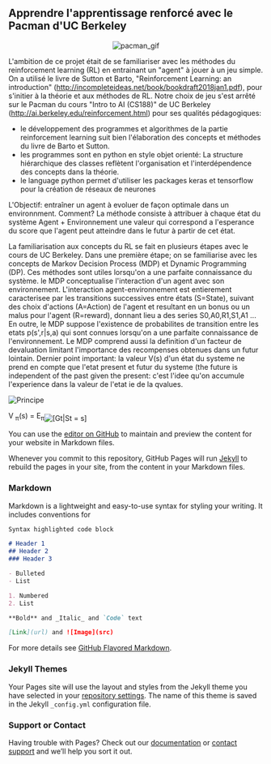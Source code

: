 ## Apprendre l'apprentissage renforcé avec le Pacman d'UC Berkeley

<p align="center">
  <img src="http://ai.berkeley.edu/images/pacman_game.gif" alt="pacman_gif"/>
</p>

L'ambition de ce projet était de se familiariser avec les méthodes du reinforcement learning (RL) en entrainant un "agent" à jouer à un jeu simple.
On a utilisé le livre de Sutton et Barto, "Reinforcement Learning: an introduction" (http://incompleteideas.net/book/bookdraft2018jan1.pdf), pour s'initier à la théorie et aux méthodes de RL.
Notre choix de jeu s'est arrêté sur le Pacman du cours "Intro to AI (CS188)" de UC Berkeley (http://ai.berkeley.edu/reinforcement.html) pour ses qualités pédagogiques: 
- le développement des programmes et algorithmes de la partie reinforcement learning suit bien l'élaboration des concepts et méthodes du livre de Barto et Sutton.
- les programmes sont en python en style objet orienté: La structure hiérarchique des classes reflètent l'organisation et l'interdépendence des concepts dans la théorie.
- le language python permet d'utiliser les packages keras et tensorflow pour la création de réseaux de neurones



L'Objectif: entraîner un agent à evoluer de façon optimale dans un environnment.
Comment?
La méthode consiste à attribuer à chaque état du système Agent + Environnement une valeur qui correspond a l'esperance du score que l'agent peut atteindre dans le futur à partir de cet état.


La familiarisation aux concepts du RL se fait en plusieurs étapes avec le cours de UC Berkeley. 
Dans une première étape; on se familiarise avec les concepts de Markov Decision Process (MDP) et Dynamic Programming (DP). Ces méthodes sont utiles lorsqu'on a une parfaite connaissance du système. le MDP conceptualise l'interaction d'un agent avec son environnement. L'interaction agent-environnement est entierement caracterisee par les transitions successives entre états (S=State), suivant des choix d'actions (A=Action) de l'agent et resultant en un bonus ou un malus pour l'agent (R=reward), donnant lieu a des series S0,A0,R1,S1,A1 ... En outre, le MDP suppose l'existence de probabilites de transition entre les etats p(s',r|s,a) qui sont connues lorsqu'on a une parfaite connaissance de l'environnement. Le MDP comprend aussi la definition d'un facteur de devaluation limitant l'importance des recompenses obtenues dans un futur lointain. Dernier point important: la valeur V(s) d'un état du systeme ne prend en compte que l'etat present et futur du systeme (the future is independent of the past given the present: c'est l'idee qu'on accumule l'experience dans la valeur de l'etat ie de la qvalues.






![Principe](https://cdn-images-1.medium.com/max/1600/1*Z2yMvuQ1-t5Ol1ac_W4dOQ.png "Principe")



<!DOCTYPE html PUBLIC "-//W3C//DTD HTML 4.01 Transitional//EN"  
  "http://www.w3.org/TR/html4/loose.dtd">  
<html > 
<meta http-equiv="Content-Type" content="text/html; charset=iso-8859-1"> 
<meta name="generator" content="TeX4ht (http://www.cse.ohio-state.edu/~gurari/TeX4ht/)"> 
<meta name="originator" content="TeX4ht (http://www.cse.ohio-state.edu/~gurari/TeX4ht/)"> 
<!-- html --> 
<meta name="src" content="testequ.tex"> 
<meta name="date" content="2018-06-14 15:49:00"> 
<link rel="stylesheet" type="text/css" href="testequ.css"> 
</head><body 
>
<!--l. 3--><p class="noindent" ><span 
class="cmmi-10">V</span> <sub><span 
class="cmmi-7">&#x03C0;</span></sub>(<span 
class="cmmi-10">s</span>) = <span 
class="cmmi-10">E</span><sub><span 
class="cmmi-7">&#x03C0;</span></sub><img 
src="testequ0x.png" alt="[Gt|St = s]"  class="left" align="middle">  
</body></html> 


You can use the [editor on GitHub](https://github.com/brunolune/brunolune.github.io/edit/master/README.md) to maintain and preview the content for your website in Markdown files.

Whenever you commit to this repository, GitHub Pages will run [Jekyll](https://jekyllrb.com/) to rebuild the pages in your site, from the content in your Markdown files.

### Markdown

Markdown is a lightweight and easy-to-use syntax for styling your writing. It includes conventions for

```markdown
Syntax highlighted code block

# Header 1
## Header 2
### Header 3

- Bulleted
- List

1. Numbered
2. List

**Bold** and _Italic_ and `Code` text

[Link](url) and ![Image](src)
```

For more details see [GitHub Flavored Markdown](https://guides.github.com/features/mastering-markdown/).

### Jekyll Themes

Your Pages site will use the layout and styles from the Jekyll theme you have selected in your [repository settings](https://github.com/brunolune/brunolune.github.io/settings). The name of this theme is saved in the Jekyll `_config.yml` configuration file.

### Support or Contact

Having trouble with Pages? Check out our [documentation](https://help.github.com/categories/github-pages-basics/) or [contact support](https://github.com/contact) and we’ll help you sort it out.
